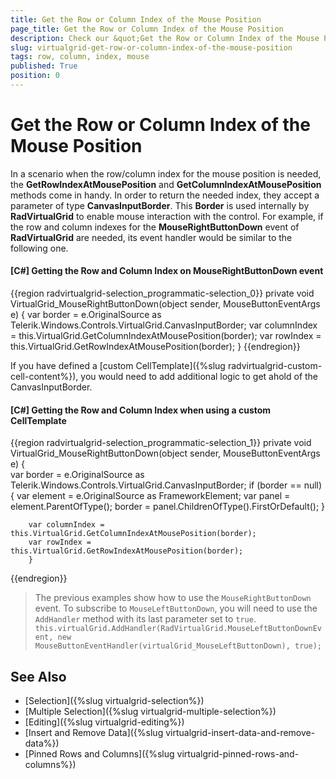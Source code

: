 ```yaml
---
title: Get the Row or Column Index of the Mouse Position
page_title: Get the Row or Column Index of the Mouse Position
description: Check our &quot;Get the Row or Column Index of the Mouse Position&quot; documentation article for the RadVirtualGrid {{ site.framework_name }} control.
slug: virtualgrid-get-row-or-column-index-of-the-mouse-position
tags: row, column, index, mouse
published: True
position: 0
---
```


# Get the Row or Column Index of the Mouse Position

In a scenario when the row/column index for the mouse position is needed, the __GetRowIndexAtMousePosition__ and __GetColumnIndexAtMousePosition__ methods come in handy. In order to return the needed index, they accept a parameter of type __CanvasInputBorder__. This __Border__ is used internally by __RadVirtualGrid__ to enable mouse interaction with the control. For example, if the row and column indexes for the __MouseRightButtonDown__ event of __RadVirtualGrid__ are needed, its event handler would be similar to the following one.

#### __[C#] Getting the Row and Column Index on MouseRightButtonDown event__
{{region radvirtualgrid-selection_programmatic-selection_0}}
	private void VirtualGrid_MouseRightButtonDown(object sender, MouseButtonEventArgs e)
        {
            var border = e.OriginalSource as Telerik.Windows.Controls.VirtualGrid.CanvasInputBorder;
            var columnIndex = this.VirtualGrid.GetColumnIndexAtMousePosition(border);
            var rowIndex = this.VirtualGrid.GetRowIndexAtMousePosition(border);
        }
{{endregion}}

If you have defined a [custom CellTemplate]({%slug radvirtualgrid-custom-cell-content%}), you would need to add additional logic to get ahold of the CanvasInputBorder.

#### __[C#] Getting the Row and Column Index when using a custom CellTemplate__
{{region radvirtualgrid-selection_programmatic-selection_1}}
	private void VirtualGrid_MouseRightButtonDown(object sender, MouseButtonEventArgs e)
        {	
	    var border = e.OriginalSource as Telerik.Windows.Controls.VirtualGrid.CanvasInputBorder;
	    if (border == null)
	    {
	        var element = e.OriginalSource as FrameworkElement;
	        var panel = element.ParentOfType<VirtualizingCanvasBase>();
	        border = panel.ChildrenOfType<CanvasInputBorder>().FirstOrDefault();
	    }
	
	    var columnIndex = this.VirtualGrid.GetColumnIndexAtMousePosition(border);
	    var rowIndex = this.VirtualGrid.GetRowIndexAtMousePosition(border);
        }
{{endregion}}

> The previous examples show how to use the `MouseRightButtonDown` event. To subscribe to `MouseLeftButtonDown`, you will need to use the `AddHandler` method with its last parameter set to `true`. `this.virtualGrid.AddHandler(RadVirtualGrid.MouseLeftButtonDownEvent, new MouseButtonEventHandler(virtualGrid_MouseLeftButtonDown), true);`

## See Also

* [Selection]({%slug virtualgrid-selection%})
* [Multiple Selection]({%slug virtualgrid-multiple-selection%})
* [Editing]({%slug virtualgrid-editing%})
* [Insert and Remove Data]({%slug virtualgrid-insert-data-and-remove-data%})
* [Pinned Rows and Columns]({%slug virtualgrid-pinned-rows-and-columns%})
